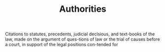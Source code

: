 ---
title: Authorities
permalink: "/definitions/authorities.html"
body: Citations to statutes, precedents, judicial declsious, and text-books of the
  law, made on the argument of ques-tions of law or the trial of causes before a court,
  in support of the legal positions con-tended for
published_at: '2018-07-07'
layout: post
---